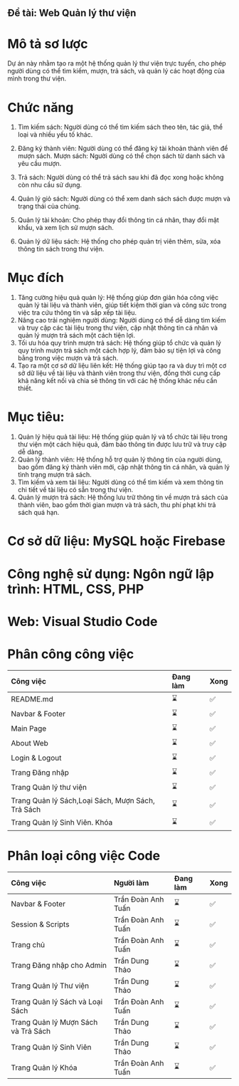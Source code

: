 ## Đề tài: Web Quản lý thư viện
# Mô tả sơ lược
Dự án này nhằm tạo ra một hệ thống quản lý thư viện trực tuyến, cho phép người dùng có thể tìm kiếm, mượn, trả sách, và quản lý các hoạt động của mình trong thư viện. 
# Chức năng
1. Tìm kiếm sách: Người dùng có thể tìm kiếm sách theo tên, tác giả, thể loại và nhiều yếu tố khác.

2. Đăng ký thành viên: Người dùng có thể đăng ký tài khoản thành viên để mượn sách. Mượn sách: Người dùng có thể chọn sách từ danh sách và yêu cầu mượn.

3. Trả sách: Người dùng có thể trả sách sau khi đã đọc xong hoặc không còn nhu cầu sử dụng.

4. Quản lý giỏ sách: Người dùng có thể xem danh sách sách được mượn và trạng thái của chúng.
  
5. Quản lý tài khoản: Cho phép thay đổi thông tin cá nhân, thay đổi mật khẩu, và xem lịch sử mượn sách.

6. Quản lý dữ liệu sách: Hệ thống cho phép quản trị viên thêm, sửa, xóa thông tin sách trong thư viện. 

# Mục đích
1. Tăng cường hiệu quả quản lý: Hệ thống giúp đơn giản hóa công việc quản lý tài liệu và thành viên, giúp tiết kiệm thời gian và công sức trong việc tra cứu thông tin và sắp xếp tài liệu. 
2. Nâng cao trải nghiệm người dùng: Người dùng có thể dễ dàng tìm kiếm và truy cập các tài liệu trong thư viện, cập nhật thông tin cá nhân và quản lý mượn trả sách một cách tiện lợi. 
3. Tối ưu hóa quy trình mượn trả sách: Hệ thống giúp tổ chức và quản lý quy trình mượn trả sách một cách hợp lý, đảm bảo sự tiện lợi và công bằng trong việc mượn và trả sách. 
4. Tạo ra một cơ sở dữ liệu liên kết: Hệ thống giúp tạo ra và duy trì một cơ sở dữ liệu về tài liệu và thành viên trong thư viện, đồng thời cung cấp khả năng kết nối và chia sẻ thông tin với các hệ thống khác nếu cần thiết.
# Mục tiêu: 
1. Quản lý hiệu quả tài liệu: Hệ thống giúp quản lý và tổ chức tài liệu trong thư viện một cách hiệu quả, đảm bảo thông tin được lưu trữ và truy cập dễ dàng. 
2. Quản lý thành viên: Hệ thống hỗ trợ quản lý thông tin của người dùng, bao gồm đăng ký thành viên mới, cập nhật thông tin cá nhân, và quản lý tình trạng mượn trả sách. 
3. Tìm kiếm và xem tài liệu: Người dùng có thể tìm kiếm và xem thông tin chi tiết về tài liệu có sẵn trong thư viện. 
4. Quản lý mượn trả sách: Hệ thống lưu trữ thông tin về mượn trả sách của thành viên, bao gồm thời gian mượn và trả sách, thu phí phạt khi trả sách quá hạn. 
# Cơ sở dữ liệu: MySQL hoặc Firebase

# Công nghệ sử dụng: Ngôn ngữ lập trình: HTML, CSS, PHP

# Web: Visual Studio Code

# Phân công công việc
|Công việc| Đang làm | Xong |
|:--|:---------|:-----|
|README.md|:hourglass: | :white_check_mark: |
|Navbar & Footer|:hourglass: | ✅|
|Main Page|:hourglass: | ✅|
|About Web|:hourglass: | ✅|
|Login & Logout|:hourglass: | ✅|
|Trang Đăng nhập|:hourglass: | ✅|
|Trang Quản lý thư viện|:hourglass: | ✅|
|Trang Quản lý Sách,Loại Sách, Mượn Sách, Trả Sách|:hourglass: | ✅|
|Trang Quản lý Sinh Viên. Khóa|:hourglass: | ✅|
# Phân loại công việc Code
|Công việc| Người làm | Đang làm | Xong |
|:--|:---------|:-----|:-----|
|Navbar & Footer| Trần Đoàn Anh Tuấn|:hourglass: | ✅|
|Session & Scripts| Trần Đoàn Anh Tuấn|:hourglass: | ✅|
|Trang chủ| Trần Đoàn Anh Tuấn|:hourglass: | ✅|
|Trang Đăng nhập cho Admin| Trần Dung Thảo|:hourglass: | ✅|
|Trang Quản lý Thư viện| Trần Dung Thảo|:hourglass: | ✅|
|Trang Quản lý Sách và Loại Sách| Trần Đoàn Anh Tuấn|:hourglass: | ✅|
|Trang Quản lý Mượn Sách và Trả Sách| Trần Dung Thảo|:hourglass: | ✅|
|Trang Quản lý Sinh Viên| Trần Dung Thảo|:hourglass: | ✅|
|Trang Quản lý Khóa| Trần Đoàn Anh Tuấn|:hourglass: | ✅|
